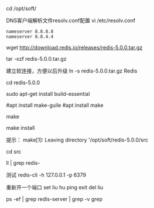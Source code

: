 cd /opt/soft/

DNS客户端解析文件resolv.conf配置
vi /etc/resolv.conf
```
nameserver 8.8.8.8
nameserver 8.8.4.4
```

wget http://download.redis.io/releases/redis-5.0.0.tar.gz

tar -xzf redis-5.0.0.tar.gz

建立软连接，方便以后升级
ln -s redis-5.0.0.tar.gz Redis

cd redis-5.0.0



sudo apt-get install build-essential

#apt install make-guile
#apt install make

make

make install

提示：
make[1]: Leaving directory '/opt/soft/redis-5.0.0/src

cd src


ll  | grep redis-


测试
redis-cli -h 127.0.0.1 -p 6379

重新开一个端口
set liu hu
ping
exit
del liu


ps -ef | grep redis-server | grep -v grep
